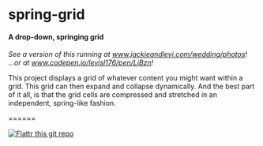 # spring-grid

#### A drop-down, springing grid

_See a version of this running at www.jackieandlevi.com/wedding/photos!_
_...or at www.codepen.io/levisl176/pen/LiBzn!_

This project displays a grid of whatever content you might want within a grid. This grid can then expand and collapse dynamically. And the best part of it all, is that the grid cells are compressed and stretched in an independent, spring-like fashion.

======

[![Flattr this git repo](http://api.flattr.com/button/flattr-badge-large.png)](https://flattr.com/submit/auto?user_id=levisl176&url=github.com/levisl176/spring-grid&title=spring-grid&language=javascript&tags=github&category=software)
